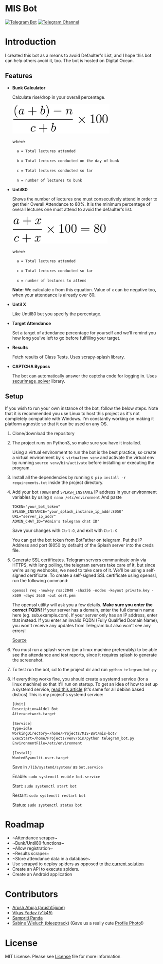 # MIS Bot

[![Telegram Bot](https://img.shields.io/badge/Telegram-Bot-blue.svg)](https://t.me/SJCET_MIS_BOT)
[![Telegram Channel](https://img.shields.io/badge/Telegram-Channel-blue.svg)](https://t.me/joinchat/AAAAAEzdjHzLCzMiKpUw6w)

# Introduction
I created this bot as a means to avoid Defaulter's List, and I hope this bot can help others avoid it, too. The bot is hosted on Digital Ocean. 

## Features
  * **Bunk Calculator**
  
    Calculate rise/drop in your overall percentage.

    [![Bunk calculator formula](media/bunk_func.png)]()

    where 

          a = Total lectures attended

          b = Total lectures conducted on the day of bunk

          c = Total lectures conducted so far

          n = number of lectures to bunk
  * **Until80**

    Shows the number of lectures one must consecutively attend in order to get their Overall Attendance to 80%. It is the minimum percentage of overall lectures one must attend to avoid the defaulter's list.

    [![Until80 formula](media/until80_func.png)]()

    where 

          a = Total lectures attended

          c = Total lectures conducted so far

          x = number of lectures to attend
    **Note:** We calculate `x` from this equation. Value of `x` can be negative too, when your attendance is already over 80.
  * **Until X**
  
    Like Until80 but you specify the percentage.
  
  * **Target Attendance**

    Set a target of attendance percentage for yourself and we'll remind you how long you've left to go before fulfilling your target.

  * **Results**

    Fetch results of Class Tests. Uses scrapy-splash library.

  * **CAPTCHA Bypass**
  
    The bot can automatically answer the captcha code for logging in. Uses [securimage_solver](https://github.com/sampritipanda/securimage_solver) library.

## Setup
If you wish to run your own instance of the bot, follow the below steps. Note that it is recommended you use Linux to host this project as it's not completely compatible with Windows. I'm constantly working on making it platform agnostic so that it can be used on any OS.

 1. Clone/download the repository
 2. The project runs on Python3, so make sure you have it installed.

      Using a virtual environment to run the bot is the best practice, so create a virtual environment by
      `$ virtualenv venv` and activate the virtual env by running `source venv/bin/activate` before installing or executing the program.
 3. Install all the dependencies by running `$ pip install -r requirements.txt` inside the project directory.
 4. Add your bot `TOKEN` and `SPLASH_INSTANCE` IP address in your environment variables by using
     `$ nano /etc/environment`
     And paste
     
     ```
     TOKEN="your_bot_token"
     SPLASH_INSTANCE="your_splash_instance_ip_addr:8050"
     URL="server_ip_addr"
     ADMIN_CHAT_ID="Admin's telegram chat ID"
     ```
     Save your changes with `Ctrl-O`, and exit with `Ctrl-X`

     You can get the bot token from BotFather on telegram.
     Put the IP Address and port (8050 by default) of the Splash server into the creds file.
 5. Generate SSL certificates. Telegram servers communicate only via HTTPS, with long polling, the telegram servers take care of it, but since we're using webhooks, we need to take care of it. We'll be using a self-signed certificate.
     To create a self-signed SSL certificate using openssl, run the following command:

    `openssl req -newkey rsa:2048 -sha256 -nodes -keyout private.key -x509 -days 3650 -out cert.pem`

    The openssl utility will ask you a few details. **Make sure you enter the correct FQDN!** If your server has a domain, enter the full domain name here (eg. sub.example.com). If your server only has an IP address, enter that instead. If you enter an invalid FQDN (Fully Qualified Domain Name), you won't receive any updates from Telegram but also won't see any errors!

    [Source](https://github.com/python-telegram-bot/python-telegram-bot/wiki/Webhooks#creating-a-self-signed-certificate-using-openssl)
 6. You must run a splash server (on a linux machine preferrably) to be able see the attendance and test reports, since it requires splash to generate the screenshot.
 7. To test run the bot, cd to the project dir and run `python telegram_bot.py`
 8. If everything works fine, you should create a systemd service (for a linux machine) so that it'll run on startup. To get an idea of how to set up a systemd service, [read this article](https://www.raspberrypi-spy.co.uk/2015/10/how-to-autorun-a-python-script-on-boot-using-systemd/) (it's same for all debian based distros)
    This is my project's systemd service:

    ```
    [Unit]
    Description=Aldel Bot
    After=network.target

    [Service]
    Type=idle
    WorkingDirectory=/home/Projects/MIS-Bot/mis-bot/
    ExecStart=/home/Projects/venv/bin/python telegram_bot.py
    EnvironmentFile=/etc/environment

    [Install]
    WantedBy=multi-user.target
    ```
    Save in `/lib/systemd/system/` as `bot.service`

    Enable: `sudo systemctl enable bot.service`

    Start: `sudo systemctl start bot`

    Restart: `sudo systemctl restart bot`
    
    Status: `sudo systemctl status bot`


# Roadmap
 * ~Attendance scraper~
 * ~Bunk/Until80 functions~
 * ~Allow registration~
 * ~Results scraper~
 * ~Store attendance data in a database~
 * Use scrapyd to deploy spiders as opposed to [the current solution](https://stackoverflow.com/a/43661172)
 * Create an API to execute spiders.
 * Create an Android application

# Contributors
 * [Arush Ahuja (arush15june)](https://github.com/arush15june)
 * [Vikas Yadav (v1k45)](https://github.com/v1k45)
 * [Sampriti Panda](https://github.com/sampritipanda)
 * [Sabine Wieluch (bleeptrack)](https://github.com/bleeptrack) (Gave us a really cute [Profile Photo](media/avatar.png)!)

# License
MIT License. Please see [License](LICENSE.md) file for more information.
